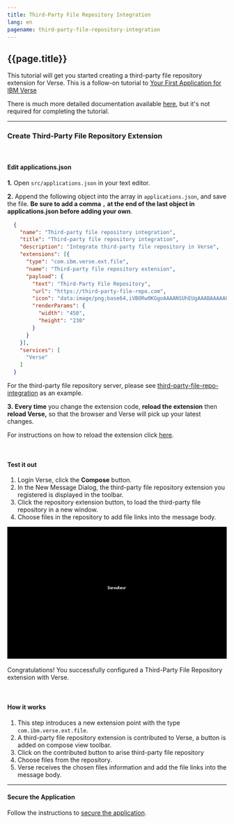 ```yaml
---
title: Third-Party File Repository Integration
lang: en
pagename: third-party-file-repository-integration
---
```


## {{page.title}}

This tutorial will get you started creating a third-party file repository extension for Verse. This is a follow-on tutorial to [Your First Application for IBM Verse](../developers/#how-to-install)

There is much more detailed documentation available [here](../developers), but it's not required for completing the tutorial.


---

### Create Third-Party File Repository Extension

&nbsp;
&nbsp;

#### Edit applications.json  
__1.__ Open `src/applications.json` in your text editor.

__2.__ Append the following object into the array in `applications.json`, and save the file. __Be sure to add a comma `,` at the end of the last object in applications.json before adding your own__.

```json
  {
    "name": "Third-party file repository integration",
    "title": "Third-party file repository integration",
    "description": "Integrate third-party file repository in Verse",
    "extensions": [{
      "type": "com.ibm.verse.ext.file",
      "name": "Third-party file repository extension",
      "payload": {
        "text": "Third-Party File Repository",
        "url": "https://third-party-file-repo.com",
        "icon": "data:image/png;base64,iVBORw0KGgoAAAANSUhEUgAAABAAAAAQCAYAAAAf8/9hAAAABGdBTUEAALGPC/xhBQAAAAlwSFlzAAAOxAAADsQBlSsOGwAAAGpJREFUOE+1k4EKgDAIRC36b/3z6kLJFUpOejAYQ293si3MvFMREdHdCQQqoN73rKpTxlxMC4BLpBrBg95NxV74QQ1De/LFQVSD89YMQBgBmPUsQuoAjbYi/ovgb80ctN9BO0JbYOo73xAdbuoHJPh854UAAAAASUVORK5CYII=",
        "renderParams": {
          "width": "450",
          "height": "230"
        }
      }
    }],
    "services": [
      "Verse"
    ]
  }
```

For the third-party file repository server, please see [third-party-file-repo-integration](https://github.com/ibmverse/third-party-file-repo-integration) as an example.

__3.__ __Every time__ you change the extension code, __reload the extension__ then __reload Verse,__ so that the browser and Verse will pick up your latest changes.

For instructions on how to reload the extension click [here](../developers/#installing-to-chrome).

&nbsp;
&nbsp;

#### Test it out
1. Login Verse, click the **Compose** button.
2. In the New Message Dialog, the third-party file repository extension you registered is displayed in the toolbar.
3. Click the repository extension button, to load the third-party file repository in a new window.
4. Choose files in the repository to add file links into the message body.

![The GIF animation for Third-Party File Repository Integration](gifs/third_party_file_repository_integration.gif)

Congratulations! You successfully configured a Third-Party File Repository extension with Verse.

&nbsp;
&nbsp;

#### How it works

1. This step introduces a new extension point with the type `com.ibm.verse.ext.file`.
1. A third-party file repository extension is contributed to Verse, a button is added on compose view toolbar.
1. Click on the contributed button to arise third-party file repository
1. Choose files from the repository.
1. Verse receives the chosen files information and add the file links into the message body.

---

#### Secure the Application

Follow the instructions to [secure the application](../developers/#secure-the-application).
